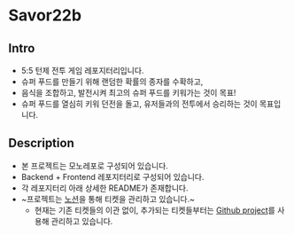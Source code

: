# Savor22b
## Intro
- 5:5 턴제 전투 게임 레포지터리입니다.
- 슈퍼 푸드를 만들기 위해 랜덤한 확률의 종자를 수확하고,
- 음식을 조합하고, 발전시켜 최고의 슈퍼 푸드를 키워가는 것이 목표!
- 슈퍼 푸드를 열심히 키워 던전을 돌고, 유저들과의 전투에서 승리하는 것이 목표입니다. 

## Description
- 본 프로젝트는 모노레포로 구성되어 있습니다.
- Backend + Frontend 레포지터리로 구성되어 있습니다.
- 각 레포지터리 아래 상세한 README가 존재합니다.
- ~프로젝트는 [노션](https://atralupus.notion.site/90ef4532315c434d9305405046117981)을 통해 티켓을 관리하고 있습니다.~
  - 현재는 기존 티켓들의 이관 없이, 추가되는 티켓들부터는 [Github project](https://github.com/orgs/not-blond-beard/projects/4/views/3)를 사용해 관리하고 있습니다.
